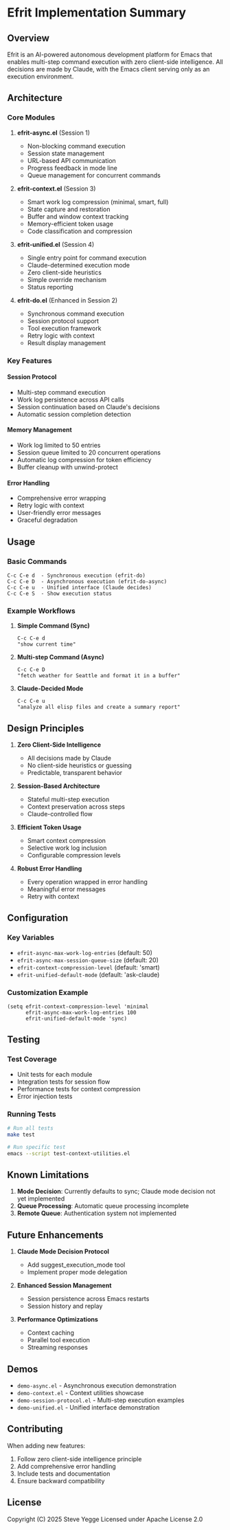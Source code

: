 # Efrit Implementation Summary

## Overview

Efrit is an AI-powered autonomous development platform for Emacs that enables multi-step command execution with zero client-side intelligence. All decisions are made by Claude, with the Emacs client serving only as an execution environment.

## Architecture

### Core Modules

1. **efrit-async.el** (Session 1)
   - Non-blocking command execution
   - Session state management
   - URL-based API communication
   - Progress feedback in mode line
   - Queue management for concurrent commands

2. **efrit-context.el** (Session 3)
   - Smart work log compression (minimal, smart, full)
   - State capture and restoration
   - Buffer and window context tracking
   - Memory-efficient token usage
   - Code classification and compression

3. **efrit-unified.el** (Session 4)
   - Single entry point for command execution
   - Claude-determined execution mode
   - Zero client-side heuristics
   - Simple override mechanism
   - Status reporting

4. **efrit-do.el** (Enhanced in Session 2)
   - Synchronous command execution
   - Session protocol support
   - Tool execution framework
   - Retry logic with context
   - Result display management

### Key Features

#### Session Protocol
- Multi-step command execution
- Work log persistence across API calls
- Session continuation based on Claude's decisions
- Automatic session completion detection

#### Memory Management
- Work log limited to 50 entries
- Session queue limited to 20 concurrent operations
- Automatic log compression for token efficiency
- Buffer cleanup with unwind-protect

#### Error Handling
- Comprehensive error wrapping
- Retry logic with context
- User-friendly error messages
- Graceful degradation

## Usage

### Basic Commands
```
C-c C-e d  - Synchronous execution (efrit-do)
C-c C-e D  - Asynchronous execution (efrit-do-async)
C-c C-e u  - Unified interface (Claude decides)
C-c C-e S  - Show execution status
```

### Example Workflows

1. **Simple Command (Sync)**
   ```
   C-c C-e d
   "show current time"
   ```

2. **Multi-step Command (Async)**
   ```
   C-c C-e D
   "fetch weather for Seattle and format it in a buffer"
   ```

3. **Claude-Decided Mode**
   ```
   C-c C-e u
   "analyze all elisp files and create a summary report"
   ```

## Design Principles

1. **Zero Client-Side Intelligence**
   - All decisions made by Claude
   - No client-side heuristics or guessing
   - Predictable, transparent behavior

2. **Session-Based Architecture**
   - Stateful multi-step execution
   - Context preservation across steps
   - Claude-controlled flow

3. **Efficient Token Usage**
   - Smart context compression
   - Selective work log inclusion
   - Configurable compression levels

4. **Robust Error Handling**
   - Every operation wrapped in error handling
   - Meaningful error messages
   - Retry with context

## Configuration

### Key Variables
- `efrit-async-max-work-log-entries` (default: 50)
- `efrit-async-max-session-queue-size` (default: 20)
- `efrit-context-compression-level` (default: 'smart)
- `efrit-unified-default-mode` (default: 'ask-claude)

### Customization Example
```elisp
(setq efrit-context-compression-level 'minimal
      efrit-async-max-work-log-entries 100
      efrit-unified-default-mode 'sync)
```

## Testing

### Test Coverage
- Unit tests for each module
- Integration tests for session flow
- Performance tests for context compression
- Error injection tests

### Running Tests
```bash
# Run all tests
make test

# Run specific test
emacs --script test-context-utilities.el
```

## Known Limitations

1. **Mode Decision**: Currently defaults to sync; Claude mode decision not yet implemented
2. **Queue Processing**: Automatic queue processing incomplete
3. **Remote Queue**: Authentication system not implemented

## Future Enhancements

1. **Claude Mode Decision Protocol**
   - Add suggest_execution_mode tool
   - Implement proper mode delegation

2. **Enhanced Session Management**
   - Session persistence across Emacs restarts
   - Session history and replay

3. **Performance Optimizations**
   - Context caching
   - Parallel tool execution
   - Streaming responses

## Demos

- `demo-async.el` - Asynchronous execution demonstration
- `demo-context.el` - Context utilities showcase
- `demo-session-protocol.el` - Multi-step execution examples
- `demo-unified.el` - Unified interface demonstration

## Contributing

When adding new features:
1. Follow zero client-side intelligence principle
2. Add comprehensive error handling
3. Include tests and documentation
4. Ensure backward compatibility

## License

Copyright (C) 2025 Steve Yegge
Licensed under Apache License 2.0